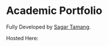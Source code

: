 # Academic Portfolio
 
Fully Developed by [Sagar Tamang](https://github.com/SAGAR-TAMANG).

Hosted Here: 

